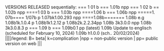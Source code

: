 VERSIONS RELEASED sequentially:
=== 1 01 b ===
1.01b npp
=== 1 02 b ==
1.02b npp
====1 03 b ===
1.03b npp
====1.06 b ===
1.06b npp
=====1. 07b====
1/07b p
1.07bk1.00.293 npp
====1.08b=======
1.08b e.g
1.08b1k.1.0.4 p
1.08b1k1.2.12 p
1.08b2k.2.2.34pp
1.08b 3k3.0.0 npp
1.08b 3k3.0.8.3 p
=== 1.09 b ===
1.09b0.1 pp (latest)
 1.09b Update to englisch (scheduled for February 10, 2024)
1.09b h1.0.0 (sch.. 20/02/2024)
||||/legend: B= beta| k=complication |npp = non-public version | pp= public version on web |||

